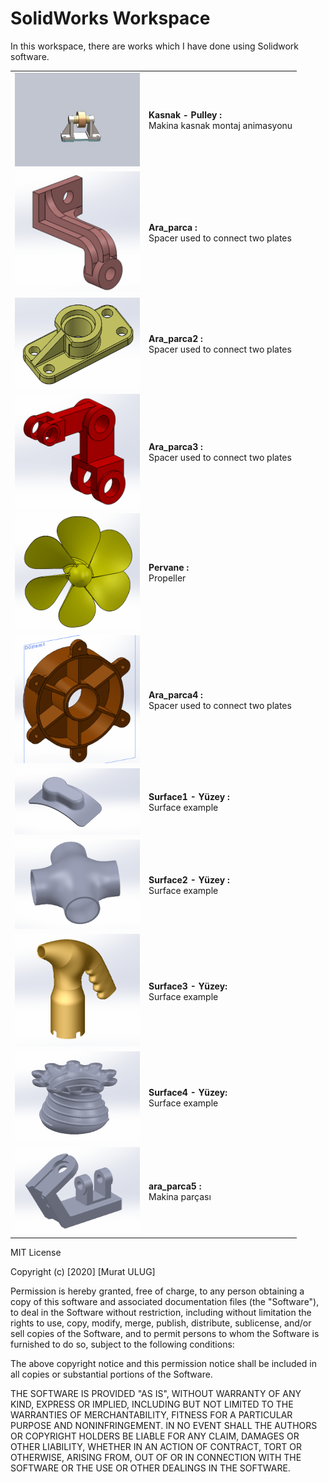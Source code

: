 # SolidWorks Workspace
In this workspace, there are works which I have done using Solidwork software.


|   |   |
|---|---|
| <img src="https://github.com/muratti32/solidworks-workspace/blob/master/Pulley1/montaj.gif" width="200" />  | **Kasnak - Pulley :** <br>Makina kasnak montaj animasyonu  |
| <img src="https://github.com/muratti32/solidworks-workspace/blob/master/ara_parca/ara_parca.png" width="200" />  | **Ara_parca :** <br> Spacer used to connect two plates |
| <img src="https://github.com/muratti32/solidworks-workspace/blob/master/ara_parca2/ara_parca2_2.png" width="200" />  | **Ara_parca2 :** <br>Spacer used to connect two plates  |
| <img src="https://github.com/muratti32/solidworks-workspace/blob/master/ara_parca3/ara_parca33.png" width="200" /> | **Ara_parca3 :** <br> Spacer used to connect two plates  |
| <img src="https://github.com/muratti32/solidworks-workspace/blob/master/pervane/pervane2.png" width="200" />  | **Pervane :** <br> Propeller  |
| <img src="https://github.com/muratti32/solidworks-workspace/blob/master/ara_parca4/ara_parca44.png" width="200" />  | **Ara_parca4 :** <br>Spacer used to connect two plates  |
| <img src="https://github.com/muratti32/solidworks-workspace/blob/master/surface1/surface11.jpg" width="200" />  | **Surface1 - Yüzey :** <br>Surface example  |
| <img src="https://github.com/muratti32/solidworks-workspace/blob/master/surface2/surface22.png" width="200" />  | **Surface2  - Yüzey :** <br>Surface example  |
| <img src="https://github.com/muratti32/solidworks-workspace/blob/master/surface3/surface3.png" width="200" />  | **Surface3  - Yüzey:** <br>Surface example  |
| <img src="https://github.com/muratti32/solidworks-workspace/blob/master/surface4/surface4.png" width="200" />  | **Surface4  - Yüzey:** <br>Surface example  |
| <img src="https://github.com/muratti32/solidworks-workspace/blob/master/ara_parca5/ara_parca5.png" width="200" />  | **ara_parca5 :** <br>Makina parçası  |


MIT License

Copyright (c) [2020] [Murat ULUG]

Permission is hereby granted, free of charge, to any person obtaining a copy
of this software and associated documentation files (the "Software"), to deal
in the Software without restriction, including without limitation the rights
to use, copy, modify, merge, publish, distribute, sublicense, and/or sell
copies of the Software, and to permit persons to whom the Software is
furnished to do so, subject to the following conditions:

The above copyright notice and this permission notice shall be included in all
copies or substantial portions of the Software.

THE SOFTWARE IS PROVIDED "AS IS", WITHOUT WARRANTY OF ANY KIND, EXPRESS OR
IMPLIED, INCLUDING BUT NOT LIMITED TO THE WARRANTIES OF MERCHANTABILITY,
FITNESS FOR A PARTICULAR PURPOSE AND NONINFRINGEMENT. IN NO EVENT SHALL THE
AUTHORS OR COPYRIGHT HOLDERS BE LIABLE FOR ANY CLAIM, DAMAGES OR OTHER
LIABILITY, WHETHER IN AN ACTION OF CONTRACT, TORT OR OTHERWISE, ARISING FROM,
OUT OF OR IN CONNECTION WITH THE SOFTWARE OR THE USE OR OTHER DEALINGS IN THE
SOFTWARE.